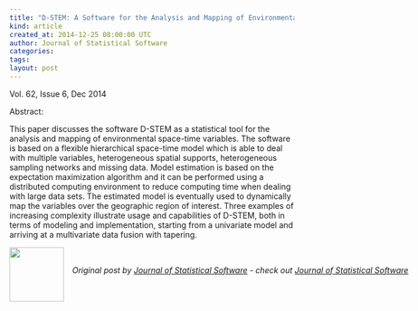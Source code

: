 ```yaml
---
title: "D-STEM: A Software for the Analysis and Mapping of Environmental Space-Time Variables"
kind: article
created_at: 2014-12-25 08:00:00 UTC
author: Journal of Statistical Software
categories: 
tags: 
layout: post
---
```

<p>Vol. 62, Issue 6, Dec 2014</p><p>Abstract: <p>This paper discusses the software D-STEM as a statistical tool for the analysis and mapping of environmental space-time variables. The software is based on a flexible hierarchical space-time model which is able to deal with multiple variables, heterogeneous spatial supports, heterogeneous sampling networks and missing data. Model estimation is based on the expectation maximization algorithm and it can be performed using a distributed computing environment to reduce computing time when dealing with large data sets. The estimated model is eventually used to dynamically map the variables over the geographic region of interest. Three examples of increasing complexity illustrate usage and capabilities of D-STEM, both in terms of modeling and implementation, starting from a univariate model and arriving at a multivariate data fusion with tapering.</p></p><div class="author">
  <img src="" style="width: 96px; height: 96;">
  <span style="position: absolute; padding: 32px 15px;">
    <i>Original post by <a href="http://twitter.com/">Journal of Statistical Software</a> - check out <a href="http://www.jstatsoft.org/rss">Journal of Statistical Software</a></i>
  </span>
</div>
